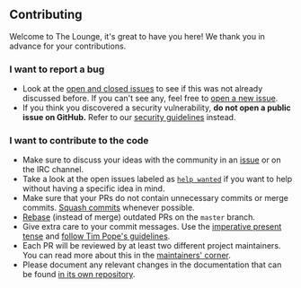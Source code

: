 ## Contributing

Welcome to The Lounge, it's great to have you here! We thank you in advance for
your contributions.

### I want to report a bug

- Look at the [open and closed
  issues](https://github.com/thelounge/thelounge/issues?q=is%3Aissue) to see if
  this was not already discussed before. If you can't see any, feel free to
  [open a new issue](https://github.com/thelounge/thelounge/issues/new).
- If you think you discovered a security vulnerability, **do not open a public
  issue on GitHub.** Refer to our [security guidelines](/SECURITY.md) instead.

### I want to contribute to the code

- Make sure to discuss your ideas with the community in an
  [issue](https://github.com/thelounge/thelounge/issues) or on the IRC channel.
- Take a look at the open issues labeled as [`help wanted`](https://github.com/thelounge/thelounge/labels/help%20wanted)
  if you want to help without having a specific idea in mind.
- Make sure that your PRs do not contain unnecessary commits or merge commits.
  [Squash commits](https://git-scm.com/book/en/v2/Git-Tools-Rewriting-History)
  whenever possible.
- [Rebase](https://git-scm.com/book/en/v2/Git-Branching-Rebasing) (instead of
  merge) outdated PRs on the `master` branch.
- Give extra care to your commit messages. Use the [imperative present
  tense](https://git-scm.com/book/ch5-2.html#Commit-Guidelines) and [follow Tim
  Pope's guidelines](http://tbaggery.com/2008/04/19/a-note-about-git-commit-messages.html).
- Each PR will be reviewed by at least two different project maintainers. You
  can read more about this in the [maintainers'
corner](https://github.com/thelounge/thelounge/wiki/Maintainers'-corner).
- Please document any relevant changes in the documentation that can be found
  [in its own repository](https://github.com/thelounge/thelounge.chat).
